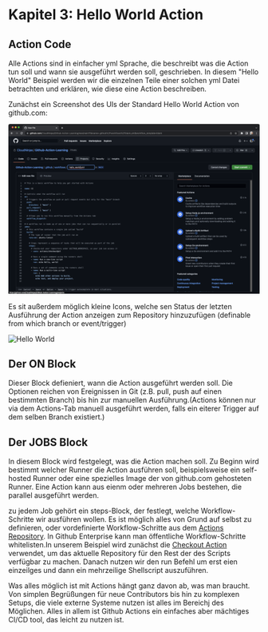 # Kapitel 3: Hello World Action

## Action Code

Alle Actions sind in einfacher yml Sprache, die beschreibt was die Action tun soll und wann sie ausgeführt werden soll,  geschrieben. In diesem "Hello World" Beispiel werden wir die einzelnen Teile einer solchen yml Datei betrachten und erklären, wie diese eine Action beschreiben.

Zunächst ein Screenshot des UIs der Standard Hello World Action von github.com:

![Hello World YML](../Kapitel%203:%20Hello%20World%20Action/Hello_World_yml_start.png?raw=true "Hello World YML")

Es sit außerdem möglich kleine Icons, welche sen Status der letzten Ausführung der Action anzeigen zum Repository hinzuzufügen (definable from which branch or event/trigger)

![Hello World](https://github.com/CloudNinjas/Github-Action-Learning-de/actions/workflows/hellow_world.yml/badge.svg)

## Der ON Block

Dieser Block defieniert, wann die Action ausgeführt werden soll. Die Optionen reichen von Ereignissen in Git (z.B. pull, push auf einen bestimmten Branch) bis hin zur manuellen Ausführung.(Actions können nur via dem Actions-Tab manuell ausgeführt werden, falls ein eiterer Trigger auf dem selben Branch existiert.)

## Der JOBS Block
In diesem Block wird festgelegt, was die Action machen soll. Zu Beginn wird bestimmt welcher Runner die Action ausführen soll, beispielsweise ein self-hosted Runner oder eine spezielles Image der von github.com gehosteten Runner. Eine Action kann aus eienm oder mehreren Jobs bestehen, die parallel ausgeführt werden.

zu jedem Job gehört ein steps-Block, der festlegt, welche Workflow-Schritte wir ausführen wollen. Es ist möglich alles von Grund auf selbst zu definieren, oder vordefinierte  Workflow-Schritte aus dem [Actions Repository](https://github.com/actions). In Github Enterprise kann man öffentliche Workflow-Schritte whitelisten.In unserem Beispiel wird zunächst die [Checkout Action](https://github.com/actions/checkout) verwendet, um das aktuelle Repository für den Rest der des Scripts verfügbar zu machen. Danach nutzen wir den run Befehl um erst eien einzeilges und dann ein mehrzeilige Shellscript auszuführen.

Was alles möglich ist mit Actions hängt ganz davon ab, was man braucht. Von simplen Begrüßungen für neue Contributors bis hin zu komplexen Setups, die viele externe Systeme nutzen ist alles im Bereichj des Möglichen. Alles in allem ist Github Actions ein einfaches aber mächtiges CI/CD tool, das leicht zu nutzen ist. 

